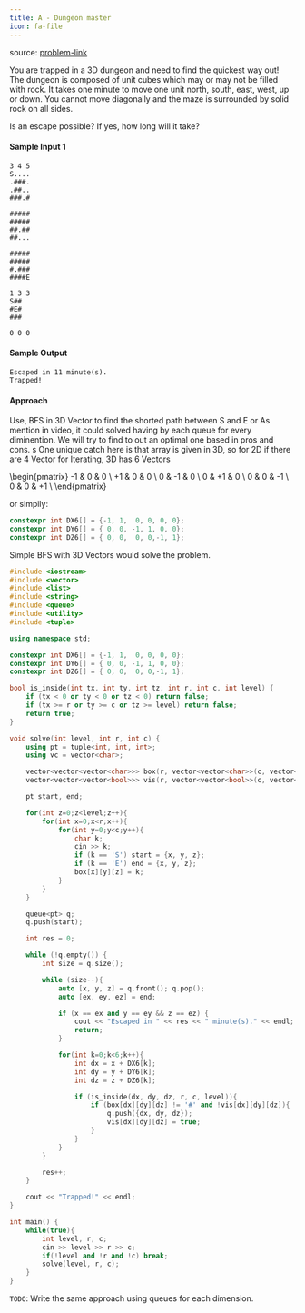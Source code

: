 ```yaml
---
title: A - Dungeon master
icon: fa-file
---
```


source: [problem-link](https://open.kattis.com/problems/dungeon)

You are trapped in a 3D dungeon and need to find the quickest way out! The dungeon is composed of unit cubes which may or may not be filled with rock. It takes one minute to move one unit north, south, east, west, up or down. You cannot move diagonally and the maze is surrounded by solid rock on all sides.

Is an escape possible? If yes, how long will it take?

#### Sample Input 1

```
3 4 5
S....
.###.
.##..
###.#

#####
#####
##.##
##...

#####
#####
#.###
####E

1 3 3
S##
#E#
###

0 0 0
```

#### Sample Output

```
Escaped in 11 minute(s).
Trapped!
```

#### Approach

Use, BFS in 3D Vector to find the shorted path between S and E or As mention in video, it could solved having by each queue for every diminention. We will try to find to out an optimal one based in pros and cons.
s
One unique catch here is that array is given in 3D, so for 2D if there are 4 Vector for Iterating, 3D has 6 Vectors

\begin{pmatrix}
-1 & 0 & 0 \\
+1 & 0 & 0 \\
0 & -1 & 0 \\
0 & +1 & 0 \\
0 & 0 & -1 \\
0 & 0 & +1 \\
\end{pmatrix}


or simpily:

```cpp
constexpr int DX6[] = {-1, 1,  0, 0, 0, 0};
constexpr int DY6[] = { 0, 0, -1, 1, 0, 0};
constexpr int DZ6[] = { 0, 0,  0, 0,-1, 1};
```

Simple BFS with 3D Vectors would solve the problem.

```cpp
#include <iostream>
#include <vector>
#include <list>
#include <string>
#include <queue>
#include <utility>
#include <tuple>

using namespace std;

constexpr int DX6[] = {-1, 1,  0, 0, 0, 0};
constexpr int DY6[] = { 0, 0, -1, 1, 0, 0};
constexpr int DZ6[] = { 0, 0,  0, 0,-1, 1};

bool is_inside(int tx, int ty, int tz, int r, int c, int level) {
    if (tx < 0 or ty < 0 or tz < 0) return false;
    if (tx >= r or ty >= c or tz >= level) return false;
    return true;
}

void solve(int level, int r, int c) {
    using pt = tuple<int, int, int>;
    using vc = vector<char>;

    vector<vector<vector<char>>> box(r, vector<vector<char>>(c, vector<char>(level, '.')));
    vector<vector<vector<bool>>> vis(r, vector<vector<bool>>(c, vector<bool>(level)));

    pt start, end;

    for(int z=0;z<level;z++){
        for(int x=0;x<r;x++){
            for(int y=0;y<c;y++){
                char k;
                cin >> k;
                if (k == 'S') start = {x, y, z};
                if (k == 'E') end = {x, y, z};
                box[x][y][z] = k;
            }
        }
    }

    queue<pt> q;
    q.push(start);

    int res = 0;

    while (!q.empty()) {
        int size = q.size();

        while (size--){
            auto [x, y, z] = q.front(); q.pop();
            auto [ex, ey, ez] = end;

            if (x == ex and y == ey && z == ez) {
                cout << "Escaped in " << res << " minute(s)." << endl;
                return;
            }

            for(int k=0;k<6;k++){
                int dx = x + DX6[k];
                int dy = y + DY6[k];
                int dz = z + DZ6[k];

                if (is_inside(dx, dy, dz, r, c, level)){
                    if (box[dx][dy][dz] != '#' and !vis[dx][dy][dz]){
                        q.push({dx, dy, dz});
                        vis[dx][dy][dz] = true;
                    }
                }
            }
        }

        res++;
    }

    cout << "Trapped!" << endl;
}

int main() {
    while(true){
        int level, r, c;
        cin >> level >> r >> c;
        if(!level and !r and !c) break;
        solve(level, r, c);
    }
}
```


`TODO`: Write the same approach using queues for each dimension.
